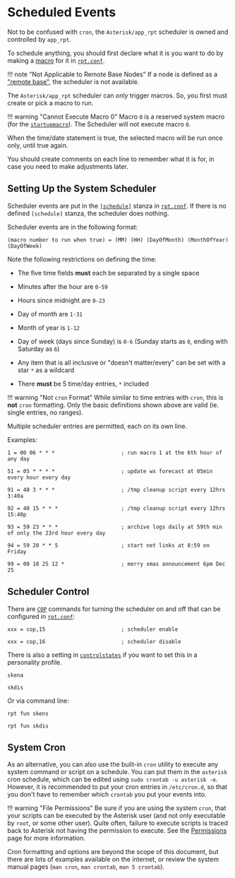 # Scheduled Events
Not to be confused with `cron`, the `Asterisk/app_rpt` scheduler is owned and controlled by `app_rpt`.

To schedule anything, you should first declare what it is you want to do by making a [macro](./macros.md) for it in [`rpt.conf`](../config/rpt_conf.md).

!!! note "Not Applicable to Remote Base Nodes"
    If a node is defined as a ["remote base"](./remotebase.md), the scheduler is not available.

The `Asterisk/app_rpt` scheduler can *only* trigger macros. So, you first must create or pick a macro to run.

!!! warning "Cannot Execute Macro 0"
    Macro `0` is a reserved system macro (for the [`startupmacro`](../config/rpt_conf.md#startup_macro)). The Scheduler will not execute macro `0`.

When the time/date statement is true, the selected macro will be run once only, until true again.

You should create comments on each line to remember what it is for, in case you need to make adjustments later.

## Setting Up the System Scheduler
Scheduler events are put in the [`[schedule]`](../config/rpt_conf.md#schedule-stanza) stanza in [`rpt.conf`](../config/rpt_conf.md). If there is no defined `[schedule]` stanza, the scheduler does nothing.

Scheduler events are in the following format:

```
(macro number to run when true) = (MM) (HH) (DayOfMonth) (MonthOfYear) (DayOfWeek)
```

Note the following restrictions on defining the time:

* The five time fields **must** each be separated by a single space

* Minutes after the hour are `0-59`

* Hours since midnight are `0-23`

* Day of month are `1-31`

* Month of year is `1-12`

* Day of week (days since Sunday) is `0-6` (Sunday starts as `0`, ending with Saturday as `6`)

* Any item that is all inclusive or "doesn't matter/every" can be set with a star `*` as a wildcard

* There **must** be 5 time/day entries, `*` included

!!! warning "Not `cron` Format"
    While similar to time entries with `cron`, this is **not** `cron` formatting. Only the basic definitions shown above are valid (ie. single entries, no ranges).

Multiple scheduler entries are permitted, each on its own line.

Examples:

```
1 = 00 06 * * *                     ; run macro 1 at the 6th hour of any day

51 = 05 * * * *                     ; update wx forecast at 05min every hour every day

91 = 40 3 * * *                     ; /tmp cleanup script every 12hrs 3:40a

92 = 40 15 * * *                    ; /tmp cleanup script every 12hrs 15:40p

93 = 59 23 * * *                    ; archive logs daily at 59th min of only the 23rd hour every day

94 = 59 20 * * 5                    ; start net links at 8:59 on Friday

99 = 00 18 25 12 *                  ; merry xmas announcement 6pm Dec 25
```

## Scheduler Control
There are [`COP`](../config/rpt_conf.md#cop-commands) commands for turning the scheduler on and off that can be configured in [`rpt.conf`](../config/rpt_conf.md):

```
xxx = cop,15		                ; scheduler enable

xxx = cop,16		                ; scheduler disable
```

There is also a setting in [`controlstates`](../config/rpt_conf.md#control-states-stanza) if you want to set this in a personality profile.

```
skena 

skdis
```

Or via command line:

```
rpt fun skens

rpt fun skdis
```

## System Cron
As an alternative, you can also use the built-in `cron` utility to execute any system command or script on a schedule. You can put them in the `asterisk` cron schedule, which can be edited using `sudo crontab -u asterisk -e`. However, it is recommended to put your cron entries in `/etc/cron.d`, so that you don't have to remember which `crontab` you put your events into.

!!! warning "File Permissions"
    Be sure if you are using the system `cron`, that your scripts can be executed by the Asterisk user (and not only executable by `root`, or some other user). Quite often, failure to execute scripts is traced back to Asterisk not having the permission to execute. See the [Permissions](./permissions.md) page for more information.

Cron formatting and options are beyond the scope of this document, but there are lots of examples available on the internet, or review the system manual pages (`man cron`, `man crontab`, `man 5 crontab`).